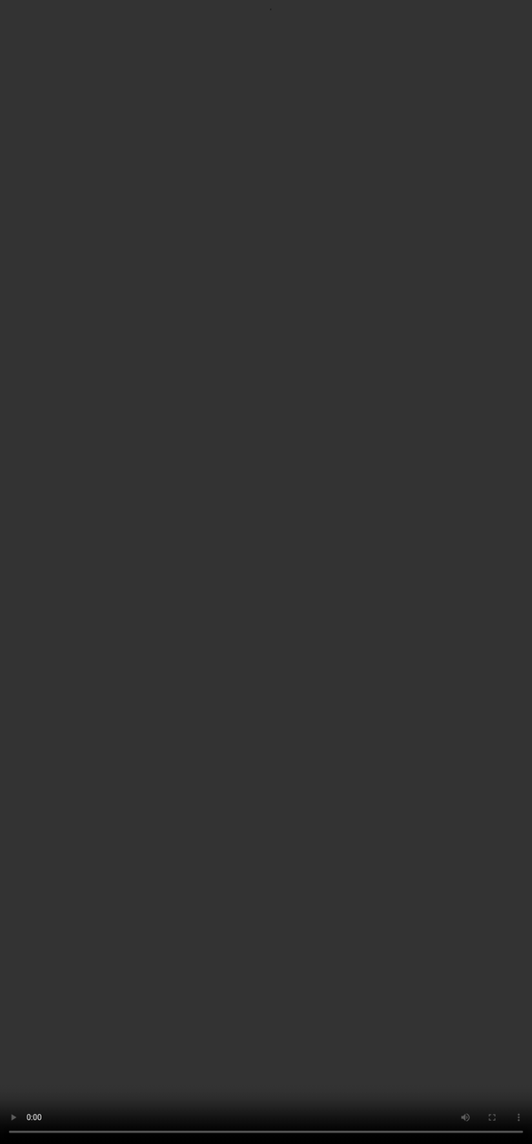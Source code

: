 # Rubric 6: Writing Style & Tone

<video src="${PRIVATE_WRITING_STYLE_VIDEO}" frameborder="0" allowfullscreen style="position: absolute; top: 0; left: 0; width: 100%; height: 100%; border: none; object-fit: cover;" controls="" controlslist="nodownload nofullscreen" style="width: 100%" />

### **Intent of Writing Style & Tone**

* The goal of writing style and tone is to ensure that the response is well-written, easy to read, and engaging for the user.
* The response should feel natural and conversational, helping the user easily understand the information and take necessary next steps.
* The tone should be friendly and informative without sounding overly formal or lecturing.
* Proper formatting and clarity are important to ensure a smooth reading experience.

### **How should you approach this rubric?**

1. The focus of this rubric is the RESPONSE.
2. Check if the response is comprehensible, and sounds natural.
3. Check if the response is grammatically correct.&#x20;

| Category         | Criteria                                                                                                                                                                                                                                                                                                                   |
| ---------------- | -------------------------------------------------------------------------------------------------------------------------------------------------------------------------------------------------------------------------------------------------------------------------------------------------------------------------- |
| **No issues**    | • The response is easy to understand.   • The information is easy to read and organised clearly.                                            • Response is communicated in a natural-sounding, conversational tone that makes it engaging.                               • Response does not preach at or lecture the user. |
| **Minor Issues** | • Response may sound stilted or unnatural.                                                          • Response may contain some stylistic issues that reduce how engaging it is, or be overly formatted in a distracting way (e.g. unnecessarily nested bullet points or over bolding).                                    |
| **Major Issues** | Response is stylistically unnatural, unengaging, or formatted poorly enough that it is difficult to read and understand. The response preaches to or lectures the user.                                                                                                                                                    |